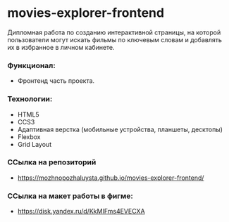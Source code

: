 # movies-explorer-frontend

Дипломная работа по созданию интерактивной страницы, на которой пользователи могут искать фильмы по ключевым словам и добавлять их в избранное в личном кабинете.

### Функционал:
+ Фронтенд часть проекта.

### Технологии:

+ HTML5
+ CCS3
+ Адаптивная верстка (мобильные устройства, планшеты, десктопы)
+ Flexbox
+ Grid Layout

### ССылка на репозиторий

- https://mozhnopozhaluysta.github.io/movies-explorer-frontend/

### ССылка на макет работы в фигме:

- https://disk.yandex.ru/d/KkMIFms4EVECXA